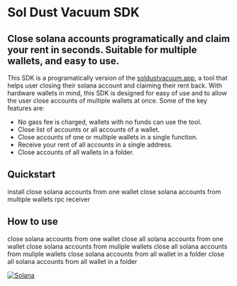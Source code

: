 # Sol Dust Vacuum SDK

## Close solana accounts programatically and claim your rent in seconds. Suitable for multiple wallets, and easy to use.

This SDK is a programatically version of the [soldustvacuum.app](https://soldustvacuum.app), a tool that helps user closing their solana account and claiming their rent back.
With hardware wallets in mind, this SDK is designed for easy of use and to allow the user close accounts of multiple wallets at once.
Some of the key features are:
* No gass fee is charged, wallets with no funds can use the tool.
* Close list of accounts or all accounts of a wallet.
* Close accounts of one or multiple wallets in a single function.
* Receive your rent of all accounts in a single address.
* Close accounts of all wallets in a folder.


## Quickstart
install
close solana accounts from one wallet
close solana accounts from multiple wallets
rpc 
receiver
## How to use
close solana accounts from one wallet
close all solana accounts from one wallet
close solana accounts from muliple wallets
close all solana accounts from muliple wallets
close solana accounts from all wallet in a folder
close all solana accounts from all wallet in a folder


[![Solana](https://img.shields.io/badge/Solana-FF8E42?style=for-the-badge)](https://solana.com)


